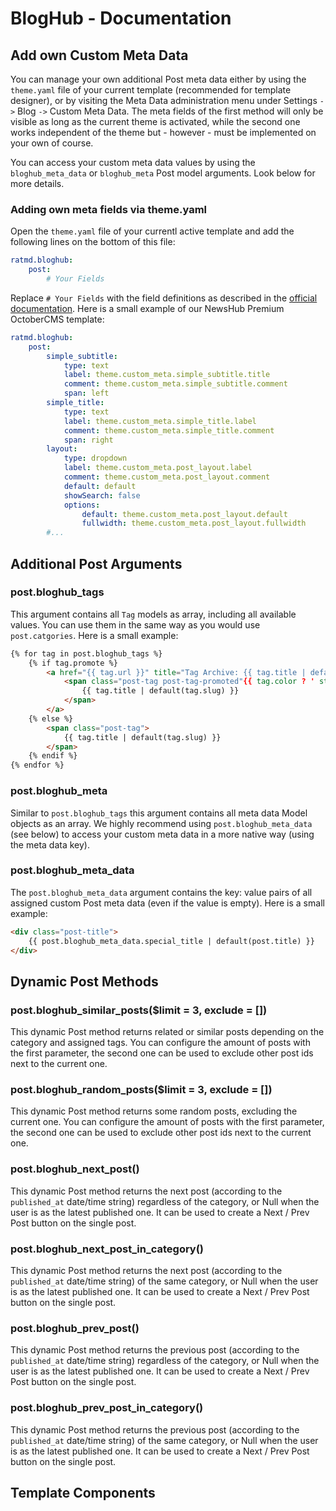 BlogHub - Documentation
=======================

Add own Custom Meta Data
------------------------

You can manage your own additional Post meta data either by using the `theme.yaml` file of your 
current template (recommended for template designer), or by visiting the Meta Data administration 
menu under Settings `->` Blog `->` Custom Meta Data. The meta fields of the first method will only 
be visible as long as the current theme is activated, while the second one works independent of the 
theme but - however - must be implemented on your own of course.

You can access your custom meta data values by using the `bloghub_meta_data` or `bloghub_meta` 
Post model arguments. Look below for more details.


### Adding own meta fields via theme.yaml

Open the `theme.yaml` file of your currentl active template and add the following lines on the 
bottom of this file:

```yaml
ratmd.bloghub:
    post:
        # Your Fields
```

Replace `# Your Fields` with the field definitions as described in the [official documentation](https://docs.octobercms.com/3.x/element/definitions.html).
Here is a small example of our NewsHub Premium OctoberCMS template:

```yaml
ratmd.bloghub:
    post:
        simple_subtitle:
            type: text
            label: theme.custom_meta.simple_subtitle.title
            comment: theme.custom_meta.simple_subtitle.comment
            span: left
        simple_title:
            type: text
            label: theme.custom_meta.simple_title.label
            comment: theme.custom_meta.simple_title.comment
            span: right
        layout:
            type: dropdown
            label: theme.custom_meta.post_layout.label
            comment: theme.custom_meta.post_layout.comment
            default: default
            showSearch: false
            options:
                default: theme.custom_meta.post_layout.default
                fullwidth: theme.custom_meta.post_layout.fullwidth
        #...
```


Additional Post Arguments
-------------------------

### post.bloghub_tags

This argument contains all `Tag` models as array, including all available values. You can use them 
in the same way as you would use `post.catgories`. Here is a small example:

```html
{% for tag in post.bloghub_tags %}
    {% if tag.promote %}
        <a href="{{ tag.url }}" title="Tag Archive: {{ tag.title | default(tag.slug) }}">
            <span class="post-tag post-tag-promoted"{{ tag.color ? ' style="background-color: {{ tag.color }}"' : '' }}>
                {{ tag.title | default(tag.slug) }}
            </span>
        </a>
    {% else %}
        <span class="post-tag">
            {{ tag.title | default(tag.slug) }}
        </span>
    {% endif %}
{% endfor %}
```


### post.bloghub_meta

Similar to `post.bloghub_tags` this argument contains all meta data Model objects as an array. We 
highly recommend using `post.bloghub_meta_data` (see below) to access your custom meta data in a 
more native way (using the meta data key).


### post.bloghub_meta_data

The `post.bloghub_meta_data` argument contains the key: value pairs of all assigned custom Post 
meta data (even if the value is empty). Here is a small example:

```html
<div class="post-title">
    {{ post.bloghub_meta_data.special_title | default(post.title) }}
</div>
```


Dynamic Post Methods
--------------------

### post.bloghub_similar_posts($limit = 3, exclude = [])

This dynamic Post method returns related or similar posts depending on the category and assigned 
tags. You can configure the amount of posts with the first parameter, the second one can be used to 
exclude other post ids next to the current one.


### post.bloghub_random_posts($limit = 3, exclude = [])

This dynamic Post method returns some random posts, excluding the current one. You can configure 
the amount of posts with the first parameter, the second one can be used to exclude other post ids 
next to the current one.


### post.bloghub_next_post()

This dynamic Post method returns the next post (according to the `published_at` date/time string) 
regardless of the category, or Null when the user is as the latest published one. It can be used to 
create a Next / Prev Post button on the single post.


### post.bloghub_next_post_in_category()

This dynamic Post method returns the next post (according to the `published_at` date/time string) 
of the same category, or Null when the user is as the latest published one. It can be used to 
create a Next / Prev Post button on the single post.


### post.bloghub_prev_post()

This dynamic Post method returns the previous post (according to the `published_at` date/time string) 
regardless of the category, or Null when the user is as the latest published one. It can be used to 
create a Next / Prev Post button on the single post.


### post.bloghub_prev_post_in_category()

This dynamic Post method returns the previous post (according to the `published_at` date/time string) 
of the same category, or Null when the user is as the latest published one. It can be used to 
create a Next / Prev Post button on the single post.


Template Components
-------------------

